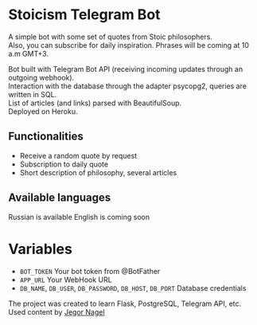 # Stoicism Telegram Bot
A simple bot with some set of quotes from Stoic philosophers.  
Also, you can subscribe for daily inspiration. Phrases will be coming at 10 a.m GMT+3.

Bot built with Telegram Bot API (receiving incoming updates through an outgoing webhook).  
Interaction with the database through the adapter psycopg2, queries are written in SQL.  
List of articles (and links) parsed with BeautifulSoup.  
Deployed on Heroku.


## Functionalities
- Receive a random quote by request
- Subscription to daily quote
- Short description of philosophy, several articles

## Available languages 
Russian is available
English is coming soon


# Variables
- `BOT_TOKEN`   Your bot token from @BotFather
- `APP_URL`     Your WebHook URL
- `DB_NAME`, `DB_USER`, `DB_PASSWORD`, `DB_HOST`, `DB_PORT` Database credentials

The project was created to learn Flask, PostgreSQL, Telegram API, etc.
Used content by [Jegor Nagel](https://jegornagel.com/)